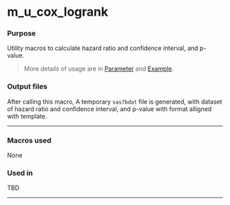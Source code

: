 # m_u_cox_logrank

### Purpose 

Utility macros to calculate hazard ratio and confidence interval, and p-value.<br>

>More details of usage are in [Parameter](m_u_cox_logrank_param.md) and [Example](m_u_cox_logrank_examp.md).

### Output files

After calling this macro, A temporary `sas7bdat` file is generated, with dataset of hazard ratio and confidence interval, and p-value with format alligned with template.<br>

---

### Macros used

None

  
### Used in

TBD

---


 